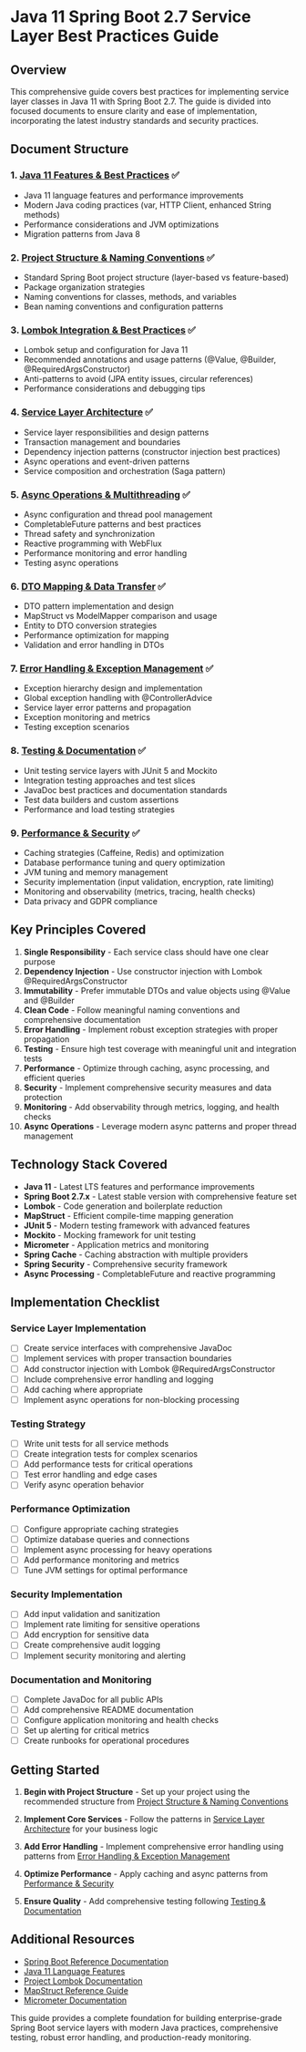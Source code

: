 # Java 11 Spring Boot 2.7 Service Layer Best Practices Guide

## Overview

This comprehensive guide covers best practices for implementing service layer classes in Java 11 with Spring Boot 2.7. The guide is divided into focused documents to ensure clarity and ease of implementation, incorporating the latest industry standards and security practices.

## Document Structure

### 1. [Java 11 Features & Best Practices](java11-features) ✅
- Java 11 language features and performance improvements
- Modern Java coding practices (var, HTTP Client, enhanced String methods)
- Performance considerations and JVM optimizations
- Migration patterns from Java 8

### 2. [Project Structure & Naming Conventions](project-structure) ✅
- Standard Spring Boot project structure (layer-based vs feature-based)
- Package organization strategies
- Naming conventions for classes, methods, and variables
- Bean naming conventions and configuration patterns

### 3. [Lombok Integration & Best Practices](lombok-practices) ✅
- Lombok setup and configuration for Java 11
- Recommended annotations and usage patterns (@Value, @Builder, @RequiredArgsConstructor)
- Anti-patterns to avoid (JPA entity issues, circular references)
- Performance considerations and debugging tips

### 4. [Service Layer Architecture](service-architecture) ✅
- Service layer responsibilities and design patterns
- Transaction management and boundaries
- Dependency injection patterns (constructor injection best practices)
- Async operations and event-driven patterns
- Service composition and orchestration (Saga pattern)

### 5. [Async Operations & Multithreading](async-multithreading) ✅
- Async configuration and thread pool management
- CompletableFuture patterns and best practices
- Thread safety and synchronization
- Reactive programming with WebFlux
- Performance monitoring and error handling
- Testing async operations

### 6. [DTO Mapping & Data Transfer](dto-mapping) ✅
- DTO pattern implementation and design
- MapStruct vs ModelMapper comparison and usage
- Entity to DTO conversion strategies
- Performance optimization for mapping
- Validation and error handling in DTOs

### 7. [Error Handling & Exception Management](error-handling) ✅
- Exception hierarchy design and implementation
- Global exception handling with @ControllerAdvice
- Service layer error patterns and propagation
- Exception monitoring and metrics
- Testing exception scenarios

### 8. [Testing & Documentation](testing-docs) ✅
- Unit testing service layers with JUnit 5 and Mockito
- Integration testing approaches and test slices
- JavaDoc best practices and documentation standards
- Test data builders and custom assertions
- Performance and load testing strategies

### 9. [Performance & Security](performance-security) ✅
- Caching strategies (Caffeine, Redis) and optimization
- Database performance tuning and query optimization
- JVM tuning and memory management
- Security implementation (input validation, encryption, rate limiting)
- Monitoring and observability (metrics, tracing, health checks)
- Data privacy and GDPR compliance

## Key Principles Covered

1. **Single Responsibility** - Each service class should have one clear purpose
2. **Dependency Injection** - Use constructor injection with Lombok @RequiredArgsConstructor
3. **Immutability** - Prefer immutable DTOs and value objects using @Value and @Builder
4. **Clean Code** - Follow meaningful naming conventions and comprehensive documentation
5. **Error Handling** - Implement robust exception strategies with proper propagation
6. **Testing** - Ensure high test coverage with meaningful unit and integration tests
7. **Performance** - Optimize through caching, async processing, and efficient queries
8. **Security** - Implement comprehensive security measures and data protection
9. **Monitoring** - Add observability through metrics, logging, and health checks
10. **Async Operations** - Leverage modern async patterns and proper thread management

## Technology Stack Covered

- **Java 11** - Latest LTS features and performance improvements
- **Spring Boot 2.7.x** - Latest stable version with comprehensive feature set
- **Lombok** - Code generation and boilerplate reduction
- **MapStruct** - Efficient compile-time mapping generation
- **JUnit 5** - Modern testing framework with advanced features
- **Mockito** - Mocking framework for unit testing
- **Micrometer** - Application metrics and monitoring
- **Spring Cache** - Caching abstraction with multiple providers
- **Spring Security** - Comprehensive security framework
- **Async Processing** - CompletableFuture and reactive programming

## Implementation Checklist

### Service Layer Implementation
- [ ] Create service interfaces with comprehensive JavaDoc
- [ ] Implement services with proper transaction boundaries
- [ ] Add constructor injection with Lombok @RequiredArgsConstructor
- [ ] Include comprehensive error handling and logging
- [ ] Add caching where appropriate
- [ ] Implement async operations for non-blocking processing

### Testing Strategy
- [ ] Write unit tests for all service methods
- [ ] Create integration tests for complex scenarios
- [ ] Add performance tests for critical operations
- [ ] Test error handling and edge cases
- [ ] Verify async operation behavior

### Performance Optimization
- [ ] Configure appropriate caching strategies
- [ ] Optimize database queries and connections
- [ ] Implement async processing for heavy operations
- [ ] Add performance monitoring and metrics
- [ ] Tune JVM settings for optimal performance

### Security Implementation
- [ ] Add input validation and sanitization
- [ ] Implement rate limiting for sensitive operations
- [ ] Add encryption for sensitive data
- [ ] Create comprehensive audit logging
- [ ] Implement security monitoring and alerting

### Documentation and Monitoring
- [ ] Complete JavaDoc for all public APIs
- [ ] Add comprehensive README documentation
- [ ] Configure application monitoring and health checks
- [ ] Set up alerting for critical metrics
- [ ] Create runbooks for operational procedures

## Getting Started

1. **Begin with Project Structure** - Set up your project using the recommended structure from [Project Structure & Naming Conventions](project-structure)

2. **Implement Core Services** - Follow the patterns in [Service Layer Architecture](service-architecture) for your business logic

3. **Add Error Handling** - Implement comprehensive error handling using patterns from [Error Handling & Exception Management](error-handling)

4. **Optimize Performance** - Apply caching and async patterns from [Performance & Security](performance-security)

5. **Ensure Quality** - Add comprehensive testing following [Testing & Documentation](testing-docs)

## Additional Resources

- [Spring Boot Reference Documentation](https://docs.spring.io/spring-boot/docs/2.7.x/reference/html/)
- [Java 11 Language Features](https://openjdk.java.net/projects/jdk/11/)
- [Project Lombok Documentation](https://projectlombok.org/)
- [MapStruct Reference Guide](https://mapstruct.org/documentation/stable/reference/html/)
- [Micrometer Documentation](https://micrometer.io/docs)

This guide provides a complete foundation for building enterprise-grade Spring Boot service layers with modern Java practices, comprehensive testing, robust error handling, and production-ready monitoring.
